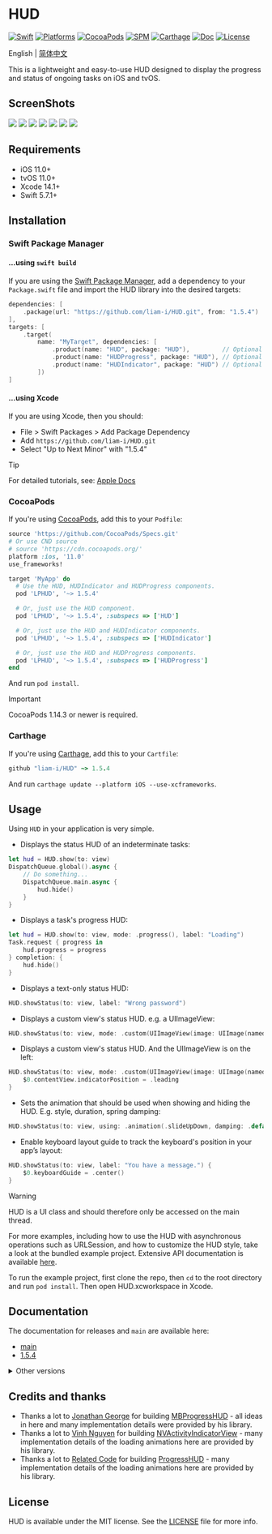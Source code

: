# HUD

[![Swift](https://img.shields.io/badge/Swift-5.7_5.8_5.9-orange?style=flat-square)](https://img.shields.io/badge/Swift-5.7_5.8_5.9-Orange?style=flat-square)
[![Platforms](https://img.shields.io/badge/Platforms-iOS_tvOS-yellowgreen?style=flat-square)](https://img.shields.io/badge/Platforms-iOS_tvOS-Green?style=flat-square)
[![CocoaPods](https://img.shields.io/cocoapods/v/LPHUD.svg?style=flat)](https://cocoapods.org/pods/LPHUD)
[![SPM](https://img.shields.io/badge/SPM-supported-DE5C43.svg?style=flat)](https://swift.org/package-manager)
[![Carthage](https://img.shields.io/badge/Carthage-supported-4BC51D.svg?style=flat-square)](https://github.com/Carthage/Carthage)
[![Doc](https://img.shields.io/badge/Swift-Doc-DE5C43.svg?style=flat)](https://liam-i.github.io/HUD/main/documentation/lphud)
[![License](https://img.shields.io/cocoapods/l/LPHUD.svg?style=flat)](https://cocoapods.org/pods/LPHUD)

English | [简体中文](./README_cn.md)

This is a lightweight and easy-to-use HUD designed to display the progress and status of ongoing tasks on iOS and tvOS.

## ScreenShots

[![](https://raw.githubusercontent.com/wiki/liam-i/HUD/Screenshots/1-1-small.png)](https://raw.githubusercontent.com/wiki/liam-i/HUD/Screenshots/1-1.png)
[![](https://raw.githubusercontent.com/wiki/liam-i/HUD/Screenshots/1-2-small.png)](https://raw.githubusercontent.com/wiki/liam-i/HUD/Screenshots/1-2.png)
[![](https://raw.githubusercontent.com/wiki/liam-i/HUD/Screenshots/1-3-small.png)](https://raw.githubusercontent.com/wiki/liam-i/HUD/Screenshots/1-3.png)
[![](https://raw.githubusercontent.com/wiki/liam-i/HUD/Screenshots/1-4-small.png)](https://raw.githubusercontent.com/wiki/liam-i/HUD/Screenshots/1-4.png)
[![](https://raw.githubusercontent.com/wiki/liam-i/HUD/Screenshots/1-6-small.png)](https://raw.githubusercontent.com/wiki/liam-i/HUD/Screenshots/1-6.png)
[![](https://raw.githubusercontent.com/wiki/liam-i/HUD/Screenshots/1-8-small.png)](https://raw.githubusercontent.com/wiki/liam-i/HUD/Screenshots/1-8.png)
[![](https://raw.githubusercontent.com/wiki/liam-i/HUD/Screenshots/1-7-small.png)](https://raw.githubusercontent.com/wiki/liam-i/HUD/Screenshots/1-7.png)

## Requirements

* iOS 11.0+ 
* tvOS 11.0+ 
* Xcode 14.1+
* Swift 5.7.1+

## Installation

### Swift Package Manager

#### ...using `swift build`

If you are using the [Swift Package Manager](https://www.swift.org/documentation/package-manager), add a dependency to your `Package.swift` file and import the HUD library into the desired targets:
```swift
dependencies: [
    .package(url: "https://github.com/liam-i/HUD.git", from: "1.5.4")
],
targets: [
    .target(
        name: "MyTarget", dependencies: [
            .product(name: "HUD", package: "HUD"),         // Optional
            .product(name: "HUDProgress", package: "HUD"), // Optional
            .product(name: "HUDIndicator", package: "HUD") // Optional
        ])
]
```

#### ...using Xcode

If you are using Xcode, then you should:

- File > Swift Packages > Add Package Dependency
- Add `https://github.com/liam-i/HUD.git`
- Select "Up to Next Minor" with "1.5.4"

> [!TIP]
> For detailed tutorials, see: [Apple Docs](https://developer.apple.com/documentation/xcode/adding-package-dependencies-to-your-app)

### CocoaPods

If you're using [CocoaPods](https://cocoapods.org), add this to your `Podfile`:

```ruby
source 'https://github.com/CocoaPods/Specs.git'
# Or use CND source
# source 'https://cdn.cocoapods.org/'
platform :ios, '11.0'
use_frameworks!

target 'MyApp' do
  # Use the HUD, HUDIndicator and HUDProgress components.
  pod 'LPHUD', '~> 1.5.4'

  # Or, just use the HUD component.
  pod 'LPHUD', '~> 1.5.4', :subspecs => ['HUD']

  # Or, just use the HUD and HUDIndicator components.
  pod 'LPHUD', '~> 1.5.4', :subspecs => ['HUDIndicator']

  # Or, just use the HUD and HUDProgress components.
  pod 'LPHUD', '~> 1.5.4', :subspecs => ['HUDProgress']
end
```

And run `pod install`.

> [!IMPORTANT]  
> CocoaPods 1.14.3 or newer is required.

### Carthage

If you're using [Carthage](https://github.com/Carthage/Carthage), add this to your `Cartfile`:

```ruby
github "liam-i/HUD" ~> 1.5.4
```

And run `carthage update --platform iOS --use-xcframeworks`.

## Usage

Using `HUD` in your application is very simple.

* Displays the status HUD of an indeterminate tasks:

```swift
let hud = HUD.show(to: view)
DispatchQueue.global().async {
    // Do something...
    DispatchQueue.main.async {
        hud.hide()
    }
}
```

* Displays a task's progress HUD:

```swift
let hud = HUD.show(to: view, mode: .progress(), label: "Loading")
Task.request { progress in
    hud.progress = progress
} completion: {
    hud.hide()
}
```

* Displays a text-only status HUD:

```swift
HUD.showStatus(to: view, label: "Wrong password")
```

* Displays a custom view's status HUD. e.g. a UIImageView:

```swift
HUD.showStatus(to: view, mode: .custom(UIImageView(image: UIImage(named: "Checkmark")?.withRenderingMode(.alwaysTemplate))), label: "Completed")
```

* Displays a custom view's status HUD. And the UIImageView is on the left:

```swift
HUD.showStatus(to: view, mode: .custom(UIImageView(image: UIImage(named: "warning"))), label: "You have an unfinished task.") {
    $0.contentView.indicatorPosition = .leading
}
```

* Sets the animation that should be used when showing and hiding the HUD. E.g. style, duration, spring damping:

```swift
HUD.showStatus(to: view, using: .animation(.slideUpDown, damping: .default, duration: 0.3), label: "Wrong password")
```

* Enable keyboard layout guide to track the keyboard's position in your app’s layout:

```swift
HUD.showStatus(to: view, label: "You have a message.") {
    $0.keyboardGuide = .center()
}
```

> [!WARNING]
> HUD is a UI class and should therefore only be accessed on the main thread.

For more examples, including how to use the HUD with asynchronous operations such as URLSession, and how to customize the HUD style, take a look at the bundled example project. Extensive API documentation is available [here](https://liam-i.github.io/HUD/main/documentation/lphud).

To run the example project, first clone the repo, then `cd` to the root directory and run `pod install`. Then open HUD.xcworkspace in Xcode.

## Documentation

The documentation for releases and `main` are available here:

* [main](https://liam-i.github.io/HUD/main/documentation/lphud)
* [1.5.4](https://liam-i.github.io/HUD/1.5.4/documentation/lphud)

<details>
  <summary>
  Other versions
  </summary>

* [1.5.3](https://liam-i.github.io/HUD/1.5.3/documentation/lphud)
* [1.4.0](https://liam-i.github.io/HUD/1.4.0/documentation/lphud)
* [1.3.7](https://liam-i.github.io/HUD/1.3.7/documentation/lphud)
* [1.2.6](https://liam-i.github.io/HUD/1.2.6/documentation/lphud)
* [1.1.0](https://liam-i.github.io/HUD/1.1.0/documentation/lpprogresshud)

  </details>

## Credits and thanks

* Thanks a lot to [Jonathan George](https://github.com/jdg) for building [MBProgressHUD](https://github.com/jdg/MBProgressHUD) - all ideas in here and many implementation details were provided by his library.
* Thanks a lot to [Vinh Nguyen](https://github.com/ninjaprox) for building [NVActivityIndicatorView](https://github.com/ninjaprox/NVActivityIndicatorView) - many implementation details of the loading animations here are provided by his library.
* Thanks a lot to [Related Code](https://github.com/relatedcode) for building [ProgressHUD](https://github.com/relatedcode/ProgressHUD) - many implementation details of the loading animations here are provided by his library.

## License

HUD is available under the MIT license. See the [LICENSE](./LICENSE) file for more info.
